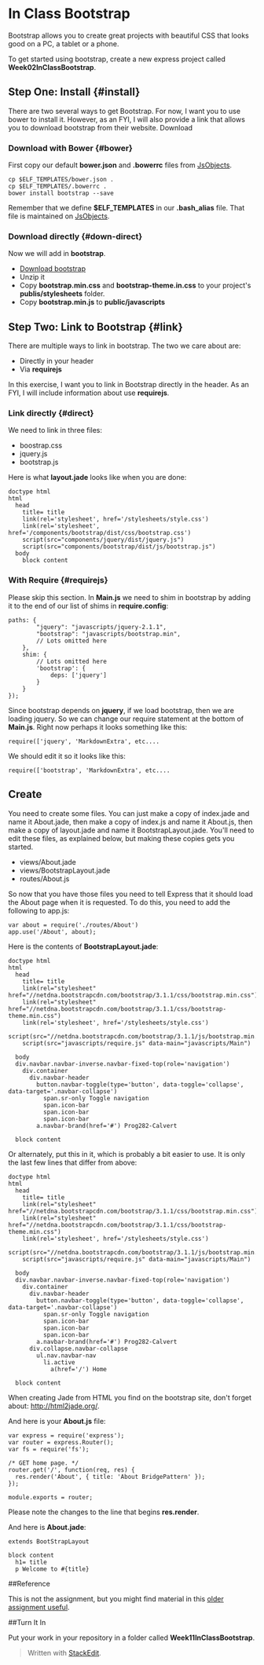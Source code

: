# In Class Bootstrap

Bootstrap allows you to create great projects with beautiful CSS that looks good on a PC, a tablet or a phone.

To get started using bootstrap, create a new express project called **Week02InClassBootstrap**.

## Step One: Install {#install}

There are two several ways to get Bootstrap. For now, I want you to use bower to install it. However, as an FYI, I will also provide a link that allows you to download bootstrap from their website. Download

### Download with Bower {#bower}

First copy our default **bower.json** and **.bowerrc** files from [JsObjects][bower-copy].

```
cp $ELF_TEMPLATES/bower.json .
cp $ELF_TEMPLATES/.bowerrc .
bower install bootstrap --save
```

Remember that we define **$ELF_TEMPLATES** in our **.bash_alias** file. That file is maintained on [JsObjects][bash-alias].

[bower-copy]:https://github.com/charliecalvert/JsObjects/tree/master/Utilities/Templates
[bash-alias]:https://github.com/charliecalvert/JsObjects/blob/master/Utilities/SetupLinuxBox/.bash_aliases

### Download directly {#down-direct}
Now we will add in **bootstrap**.

- [Download bootstrap](http://getbootstrap.com/getting-started/#download)
- Unzip it
- Copy **bootstrap.min.css** and **bootstrap-theme.in.css** to your project's **publis/stylesheets** folder.
- Copy **bootstrap.min.js** to **public/javascripts**


## Step Two: Link to Bootstrap {#link}

There are multiple ways to link in bootstrap. The two we care about are:

* Directly in your header
* Via **requirejs**

In this exercise, I want you to link in Bootstrap directly in the header. As an FYI, I will include information about use **requirejs**.


### Link directly {#direct}

We need to link in three files:

* boostrap.css
* jquery.js
* bootstrap.js

Here is what **layout.jade** looks like when you are done:

```
doctype html
html
  head
    title= title
    link(rel='stylesheet', href='/stylesheets/style.css')
    link(rel='stylesheet', href='/components/bootstrap/dist/css/bootstrap.css')
    script(src="components/jquery/dist/jquery.js")
    script(src="components/bootstrap/dist/js/bootstrap.js")
  body
    block content
```

### With Require {#requirejs}

Please skip this section. In **Main.js** we need to shim in bootstrap by adding it to the end of our list of shims in **require.config**:

```
paths: {
        "jquery": "javascripts/jquery-2.1.1",
        "bootstrap": "javascripts/bootstrap.min",
        // Lots omitted here
    },
    shim: {
        // Lots omitted here
        'bootstrap': {
            deps: ['jquery']
        }
    }
});
```

Since bootstrap depends on **jquery**, if we load bootstrap, then we are loading jquery. So we can change our require statement at the bottom of **Main.js**. Right now perhaps it looks something like this:

    require(['jquery', 'MarkdownExtra', etc....
    
We should edit it so it looks like this:    
    
    require(['bootstrap', 'MarkdownExtra', etc....

## Create

You need to create some files. You can just make a copy of index.jade and name it About.jade, then make a copy of index.js and name it About.js, then make a copy of layout.jade and name it BootstrapLayout.jade. You'll need to edit these files, as explained below, but making these copies gets you started.

- views/About.jade
- views/BootstrapLayout.jade
- routes/About.js

So now that you have those files you need to tell Express that it should load the About page when it is requested. To do this, you need to add the following to app.js:

    var about = require('./routes/About')
    app.use('/About', about);   


Here is the contents of **BootstrapLayout.jade**:

```
doctype html
html
  head
    title= title
    link(rel="stylesheet" href="//netdna.bootstrapcdn.com/bootstrap/3.1.1/css/bootstrap.min.css")
    link(rel="stylesheet" href="//netdna.bootstrapcdn.com/bootstrap/3.1.1/css/bootstrap-theme.min.css")
    link(rel='stylesheet', href='/stylesheets/style.css')
    script(src="//netdna.bootstrapcdn.com/bootstrap/3.1.1/js/bootstrap.min.js")
    script(src="javascripts/require.js" data-main="javascripts/Main")

  body
  div.navbar.navbar-inverse.navbar-fixed-top(role='navigation')
    div.container
      div.navbar-header
        button.navbar-toggle(type='button', data-toggle='collapse', data-target='.navbar-collapse')
          span.sr-only Toggle navigation
          span.icon-bar
          span.icon-bar
          span.icon-bar
        a.navbar-brand(href='#') Prog282-Calvert
    
  block content
```

Or alternately, put this in it, which is probably a bit easier to use. It is only the last few lines that differ from above:

```
doctype html
html
  head
    title= title
    link(rel="stylesheet" href="//netdna.bootstrapcdn.com/bootstrap/3.1.1/css/bootstrap.min.css")
    link(rel="stylesheet" href="//netdna.bootstrapcdn.com/bootstrap/3.1.1/css/bootstrap-theme.min.css")
    link(rel='stylesheet', href='/stylesheets/style.css')
    script(src="//netdna.bootstrapcdn.com/bootstrap/3.1.1/js/bootstrap.min.js")
    script(src="javascripts/require.js" data-main="javascripts/Main")

  body
  div.navbar.navbar-inverse.navbar-fixed-top(role='navigation')
    div.container
      div.navbar-header
        button.navbar-toggle(type='button', data-toggle='collapse', data-target='.navbar-collapse')
          span.sr-only Toggle navigation
          span.icon-bar
          span.icon-bar
          span.icon-bar
        a.navbar-brand(href='#') Prog282-Calvert
      div.collapse.navbar-collapse
        ul.nav.navbar-nav
          li.active
            a(href='/') Home
    
  block content
```

When creating Jade from HTML you find on the bootstrap site, don't forget about: http://html2jade.org/.

And here is your **About.js** file:

```
var express = require('express');
var router = express.Router();
var fs = require('fs');

/* GET home page. */
router.get('/', function(req, res) {
  res.render('About', { title: 'About BridgePattern' });
});

module.exports = router;
```

Please note the changes to the line that begins **res.render**. 

And here is **About.jade**:

```
extends BootStrapLayout

block content
  h1= title
  p Welcome to #{title}
```  
  
##Reference

This is not the assignment, but you might find material in this [older assignment useful][1].

##Turn It In

Put your work in your repository in a folder called **Week11InClassBootstrap**.

> Written with [StackEdit](https://stackedit.io/).


  [1]: http://www.elvenware.com/charlie/books/CloudNotes/Assignments/LampBootstrap.html